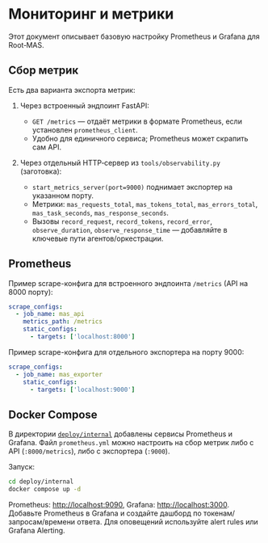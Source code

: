 # Мониторинг и метрики

Этот документ описывает базовую настройку Prometheus и Grafana для Root‑MAS.

## Сбор метрик

Есть два варианта экспорта метрик:

1) Через встроенный эндпоинт FastAPI:
   - `GET /metrics` — отдаёт метрики в формате Prometheus, если установлен `prometheus_client`.
   - Удобно для единичного сервиса; Prometheus может скрапить сам API.

2) Через отдельный HTTP‑сервер из `tools/observability.py` (заготовка):
   - `start_metrics_server(port=9000)` поднимает экспортер на указанном порту.
   - Метрики: `mas_requests_total`, `mas_tokens_total`, `mas_errors_total`, `mas_task_seconds`, `mas_response_seconds`.
   - Вызовы `record_request`, `record_tokens`, `record_error`, `observe_duration`, `observe_response_time` — добавляйте в ключевые пути агентов/оркестрации.

## Prometheus

Пример scrape-конфига для встроенного эндпоинта `/metrics` (API на 8000 порту):

```yaml
scrape_configs:
  - job_name: mas_api
    metrics_path: /metrics
    static_configs:
      - targets: ['localhost:8000']
```

Пример scrape-конфига для отдельного экспортера на порту 9000:

```yaml
scrape_configs:
  - job_name: mas_exporter
    static_configs:
      - targets: ['localhost:9000']
```

## Docker Compose

В директории [`deploy/internal`](../deploy/internal) добавлены сервисы Prometheus и Grafana. Файл `prometheus.yml` можно
настроить на сбор метрик либо с API (`:8000/metrics`), либо с экспортера (`:9000`).

Запуск:

```bash
cd deploy/internal
docker compose up -d
```

Prometheus: <http://localhost:9090>, Grafana: <http://localhost:3000>.
Добавьте Prometheus в Grafana и создайте дашборд по токенам/запросам/времени ответа. Для оповещений используйте alert rules или Grafana Alerting.
